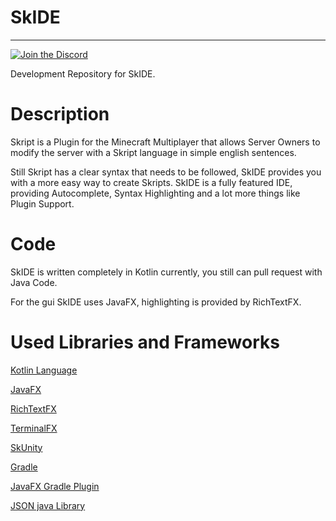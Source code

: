 # SkIDE
---
[![Join the Discord](https://discordapp.com/api/guilds/324602899839844352/widget.png?style=shield)](https://discord.gg/Ac6Q34e)



Development Repository for SkIDE.

# Description
Skript is a Plugin for the Minecraft Multiplayer that allows Server Owners to modify the server with a Skript language in simple english sentences. 

Still Skript has a clear syntax that needs to be followed, SkIDE provides you with a more easy way to create Skripts.
SkIDE is a fully featured IDE, providing Autocomplete, Syntax Highlighting and a lot more things like Plugin Support.

# Code
SkIDE is written completely in Kotlin currently, you still can pull request with Java Code.

For the gui SkIDE uses JavaFX, highlighting is provided by RichTextFX.

# Used Libraries and Frameworks
[Kotlin Language](http://kotlinlang.org/)

[JavaFX](http://www.oracle.com/technetwork/java/javase/overview/javafx-overview-2158620.html)

[RichTextFX](https://github.com/FXMisc/RichTextFX)

[TerminalFX](https://github.com/javaterminal/TerminalFX)

[SkUnity](http://skunity.com/)

[Gradle](https://gradle.org/)

[JavaFX Gradle Plugin](https://github.com/FibreFoX/javafx-gradle-plugin)

[JSON java Library](https://github.com/stleary/JSON-java)
